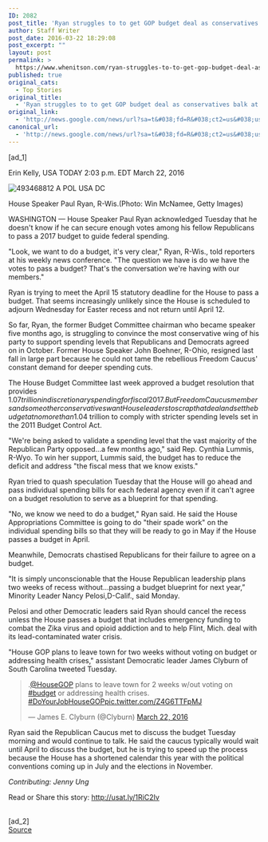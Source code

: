 ```yaml
---
ID: 2082
post_title: 'Ryan struggles to to get GOP budget deal as conservatives balk at spending &#8211; USA TODAY'
author: Staff Writer
post_date: 2016-03-22 18:29:08
post_excerpt: ""
layout: post
permalink: >
  https://www.whenitson.com/ryan-struggles-to-to-get-gop-budget-deal-as-conservatives-balk-at-spending-usa-today/
published: true
original_cats:
  - Top Stories
original_title:
  - 'Ryan struggles to to get GOP budget deal as conservatives balk at spending - USA TODAY'
original_link:
  - 'http://news.google.com/news/url?sa=t&#038;fd=R&#038;ct2=us&#038;usg=AFQjCNE70ofXpjDHzgCdqBeXt-ZeVX9yFA&#038;clid=c3a7d30bb8a4878e06b80cf16b898331&#038;cid=52779066092589&#038;ei=GI7xVoCaIay5wAGWuJWQDw&#038;url=http://www.usatoday.com/story/news/politics/2016/03/22/house-gop-struggles-agree-budget-conservatives-balk-spending/82115832/'
canonical_url:
  - 'http://news.google.com/news/url?sa=t&#038;fd=R&#038;ct2=us&#038;usg=AFQjCNE70ofXpjDHzgCdqBeXt-ZeVX9yFA&#038;clid=c3a7d30bb8a4878e06b80cf16b898331&#038;cid=52779066092589&#038;ei=GI7xVoCaIay5wAGWuJWQDw&#038;url=http://www.usatoday.com/story/news/politics/2016/03/22/house-gop-struggles-agree-budget-conservatives-balk-spending/82115832/'
---
```

 [ad_1]
<br><div id="module-position-O5nWPWUGT7w"><p><span class="asset-metabar-author asset-metabar-item">
        Erin Kelly, USA TODAY
    </span><span class="asset-metabar-time asset-metabar-item nobyline">2:03 p.m. EDT March 22, 2016</span></p></div><div role="main" itemprop="articleBody" readability="77.773448371834"><!-- cxenseparse_start --><div id="module-position-O5nWPiYPIG4" class="story-asset story-metadata-asset"><div class="article-metadata-wrap"><section id="module-position-O5nWPhi2CA4" class="storymetadata-bucket expandable-photo-module story-expandable-photo-module" readability="2"><aside itemprop="associatedMedia" itemscope="" itemtype="http://schema.org/ImageObject" class="single-photo expandable-collapsed" readability="4"><div class="image-wrap"><img class="expand-img-horiz" itemprop="url" src="http://www.gannett-cdn.com/-mm-/2a2c7cc7802c39d0a90596aebbb253dc42370501/c=212-0-2929-2043&amp;r=x404&amp;c=534x401/local/-/media/2015/11/09/USATODAY/USATODAY/635826245755232591-493468812.jpg" alt="493468812 A POL USA DC" data-mycapture-src="http://www.gannett-cdn.com/media/2015/11/09/USATODAY/USATODAY/635826245755232591-493468812.jpg" data-mycapture-sm-src="http://www.whenitson.com/wp-content/uploads/2016/03/Ryan-struggles-to-to-get-GOP-budget-deal-as-conservatives-balk-at-spending-USA-TODAY.jpg"/><span class="toggle"/><meta itemprop="name" content="493468812 A POL USA DC"/></div><p class="image-credit-wrap"><span class="js-caption-wrapper"><span class="cutline js-caption">House Speaker Paul Ryan, R-Wis.</span><meta itemprop="copyrightHolder" content=""/><span class="credit">(Photo: Win McNamee, Getty Images)</span></span></p></aside></section></div></div><p>WASHINGTON — House Speaker Paul Ryan acknowledged Tuesday that he doesn't know if he can secure enough votes among his fellow Republicans to pass a 2017 budget to guide federal spending.</p><p>"Look, we want to do a budget, it's very clear," Ryan, R-Wis., told reporters at his weekly news conference. "The question we have is do we have the votes to pass a budget? That's the conversation we're having with our members."</p><p>Ryan is trying to meet the April 15 statutory deadline for the House to pass a budget. That seems increasingly unlikely since the House is scheduled to adjourn Wednesday for Easter recess and not return until April 12.</p><p>So far, Ryan, the former Budget Committee chairman who became speaker five months ago, is struggling to convince the most conservative wing of his party to support spending levels that Republicans and Democrats agreed on in October. Former House Speaker John Boehner, R-Ohio, resigned last fall in large part because he could not tame the rebellious Freedom Caucus' constant demand for deeper spending cuts.</p><p>The House Budget Committee last week approved a budget resolution that provides $1.07 trillion in discretionary spending for fiscal 2017. But Freedom Caucus members and some other conservatives want House leaders to scrap that deal and set the budget at no more than $1.04 trillion to comply with stricter spending levels set in the 2011 Budget Control Act.</p><p>"We're being asked to validate a spending level that the vast majority of the Republican Party opposed...a few months ago," said Rep. Cynthia Lummis, R-Wyo. To win her support, Lummis said, the budget has to reduce the deficit and address "the fiscal mess that we know exists."</p><p>Ryan tried to quash speculation Tuesday that the House will go ahead and pass individual spending bills for each federal agency even if it can't agree on a budget resolution to serve as a blueprint for that spending.</p><p>"No, we know we need to do a budget," Ryan said. He said the House Appropriations Committee is going to do "their spade work" on the individual spending bills so that they will be ready to go in May if the House passes a budget in April.</p><p>Meanwhile, Democrats chastised Republicans for their failure to agree on a budget.</p><p>"It is simply unconscionable that the House Republican leadership plans two weeks of recess without...passing a budget blueprint for next year,” Minority Leader Nancy Pelosi,D-Calif., said Monday.</p><p>Pelosi and other Democratic leaders said Ryan should cancel the recess unless the House passes a budget that includes emergency funding to combat the Zika virus and opioid addiction and to help Flint, Mich. deal with its lead-contaminated water crisis.</p><p>"House GOP plans to leave town for two weeks without voting on budget or addressing health crises," assistant Democratic leader James Clyburn of South Carolina tweeted Tuesday.</p><div id="module-position-O5nWPiYMOP0" class="story-asset oembed-asset"><div class="story-oembed-wrap "><div class="js-oembed story-oembed story-oembed-twitter story-oembed-type-rich" data-oembed-type="rich" data-oembed-provider="twitter" readability="18.967741935484"><blockquote class="twitter-tweet" readability="3.6129032258065"><p lang="en" dir="ltr">.<a href="https://twitter.com/HouseGOP">@HouseGOP</a> plans to leave town for 2 weeks w/out voting on <a href="https://twitter.com/hashtag/budget?src=hash">#budget</a> or addressing health crises. <a href="https://twitter.com/hashtag/DoYourJobHouseGOP?src=hash">#DoYourJobHouseGOP</a><a href="https://t.co/Z4G6TTFpMJ">pic.twitter.com/Z4G6TTFpMJ</a></p>— James E. Clyburn (@Clyburn) <a href="https://twitter.com/Clyburn/status/712259053360013312">March 22, 2016</a></blockquote></div></div></div><p>Ryan said the Republican Caucus met to discuss the budget Tuesday morning and would continue to talk. He said the caucus typically would wait until April to discuss the budget, but he is trying to speed up the process because the House has a shortened calendar this year with the political conventions coming up in July and the elections in November.</p><p><em>Contributing: Jenny Ung</em></p><!-- cxenseparse_end --><p>Read or Share this story: http://usat.ly/1RiC2Iv</p></div>
<br>[ad_2]
<br><a href="http://news.google.com/news/url?sa=t&#038;fd=R&#038;ct2=us&#038;usg=AFQjCNE70ofXpjDHzgCdqBeXt-ZeVX9yFA&#038;clid=c3a7d30bb8a4878e06b80cf16b898331&#038;cid=52779066092589&#038;ei=GI7xVoCaIay5wAGWuJWQDw&#038;url=http://www.usatoday.com/story/news/politics/2016/03/22/house-gop-struggles-agree-budget-conservatives-balk-spending/82115832/">Source </a>